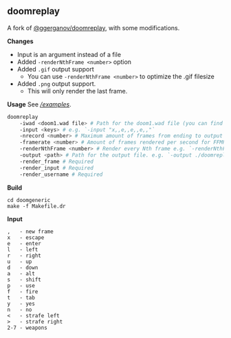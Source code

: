 ## doomreplay

A fork of [@ggerganov/doomreplay](https://github.com/ggerganov/doomreplay), with some modifications.

**Changes**

-   Input is an argument instead of a file
-   Added `-renderNthFrame <number>` option
-   Added `.gif` output support
    -   You can use `-renderNthFrame <number>` to optimize the .gif filesize
-   Added `.png` output support.
    -   This will only render the last frame.

**Usage**
See _[/examples](https://github.com/lorencerri/doomreplay/tree/master/examples)_.

```sh
doomreplay
	-iwad <doom1.wad file> # Path for the doom1.wad file (you can find this somewhere else on GitHub)
	-input <keys> # e.g. `-input "x,,e,,e,,e,,"`
	-nrecord <number> # Maximum amount of frames from ending to output e.g. `-nrecord 10` would record the last 10 frames
	-framerate <number> # Amount of frames rendered per second for FFMPEG e.g. `-framerate 30`
	-renderNthFrame <number> # Render every Nth frame e.g. `-renderNthFrame 10` would render every 2nd frame. If you set -nrecord, you can get a static maxmimum filesize e.g. `-nrecord 1000 -renderNthFrame 10` would render the last 1000 frames, but only every 10th frame of the replay.
	-output <path> # Path for the output file. e.g. `-output ./doomreplay.png` or `-output ./doomreplay.gif`
	-render_frame # Required
	-render_input # Required
	-render_username # Required
```

**Build**

```
cd doomgeneric
make -f Makefile.dr
```

**Input**

```
,   - new frame
x   - escape
e   - enter
l   - left
r   - right
u   - up
d   - down
a   - alt
s   - shift
p   - use
f   - fire
t   - tab
y   - yes
n   - no
<   - strafe left
>   - strafe right
2-7 - weapons
```
